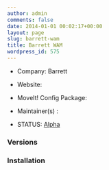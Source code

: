```yaml
---
author: admin
comments: false
date: 2014-01-01 00:02:17+00:00
layout: page
slug: barrett-wam
title: Barrett WAM
wordpress_id: 575
---
```



	
  * Company: Barrett

	
  * Website:

	
  * MoveIt! Config Package: 

	
  * Maintainer(s) :

	
  * STATUS: [Alpha](/about/moveit-status/#legend)




### Versions








### Installation






